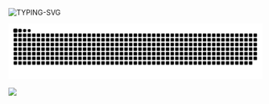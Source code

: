 ![TYPING-SVG](https://readme-typing-svg.demolab.com?font=Fira+Code&size=33&pause=1000&color=81eb12&width=999&lines=Hi+there+%F0%9F%91%8B%2C+Welcome+to+my+Page+%F0%9F%91%8B%2C+I'm+αησтнєяѕ)

![MASTER-HEAD](https://raw.githubusercontent.com/rathervie/rathervie/refs/heads/main/asset/snake.svg)

![](https://nirzak-streak-stats.vercel.app/?user=rathervie&theme=dark&hide_border=false)

